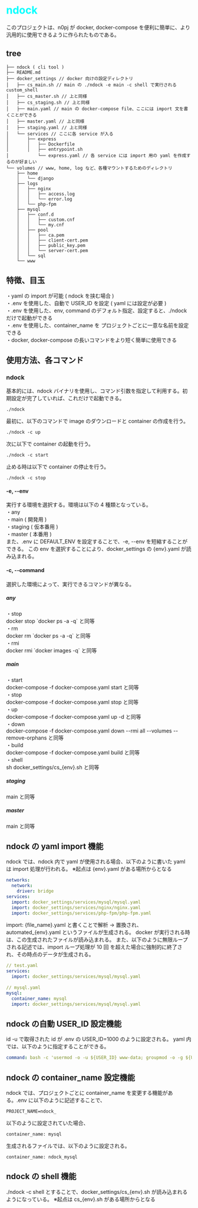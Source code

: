 # <font color="Cyan">ndock</font>

このプロジェクトは、n0pj が docker, docker-compose を便利に簡単に、より汎用的に使用できるように作られたものである。

## tree

```
├── ndock ( cli tool )
├── README.md
├── docker_settings // docker 向けの設定ディレクトリ
│   ├── cs_main.sh // main の ./ndock -e main -c shell で実行される custom_shell
│   ├── cs_master.sh // 上と同様
│   ├── cs_staging.sh // 上と同様
│   ├── main.yaml // main の docker-compose file、ここには import 文を書くことができる
│   ├── master.yaml // 上と同様
│   ├── staging.yaml // 上と同様
│   └── services // ここに各 service が入る
│       ├── express
│       │   ├── Dockerfile
│       │   ├── entrypoint.sh
│           └── express.yaml // 各 service には import 用の yaml を作成するのが好ましい
└── volumes // www, home, log など、各種マウントするためのディレクトリ
    ├── home
    │   └── django
    ├── logs
    │   ├── nginx
    │   │   ├── access.log
    │   │   └── error.log
    │   └── php-fpm
    ├── mysql
    │   ├── conf.d
    │   │   ├── custom.cnf
    │   │   └── my.cnf
    │   ├── pool
    │   │   ├── ca.pem
    │   │   ├── client-cert.pem
    │   │   ├── public_key.pem
    │   │   └── server-cert.pem
    │   └── sql
    └── www
```

## 特徴、目玉

・yaml の import が可能 ( ndock を挟む場合 )  
・.env を使用した、自動で USER_ID を設定 ( yaml には設定が必要 )  
・.env を使用した、env, command のデフォルト指定、設定すると、./ndock だけで起動ができる  
・.env を使用した、container_name を プロジェクトごとに一意な名前を設定できる  
・docker, docker-compose の長いコマンドをより短く簡単に使用できる  

## 使用方法、各コマンド

### ndock

基本的には、ndock バイナリを使用し、コマンド引数を指定して利用する。初期設定が完了していれば、これだけで起動できる。
```shell
./ndock
```
最初に、以下のコマンドで image のダウンロードと container の作成を行う。
```
./ndock -c up
```
次に以下で container の起動を行う。
```
./ndock -c start
```
止める時は以下で container の停止を行う。
```
./ndock -c stop
```
#### -e, --env

実行する環境を選択する。環境は以下の 4 種類となっている。  
・any  
・main ( 開発用 )  
・staging ( 仮本番用 )  
・master ( 本番用 )  
また、.env に DEFAULT_ENV を設定することで、-e, --env を短縮することができる。
この env を選択することにより、docker_settings の {env}.yaml が読み込まれる。

#### -c, --command

選択した環境によって、実行できるコマンドが異なる。

##### any

・stop  
docker stop \`docker ps -a -q\` と同等  
・rm  
docker rm \`docker ps -a -q\` と同等  
・rmi  
docker rmi \`docker images -q\` と同等  

##### main

・start  
docker-compose -f docker-compose.yaml start と同等  
・stop  
docker-compose -f docker-compose.yaml stop と同等  
・up  
docker-compose -f docker-compose.yaml up -d と同等  
・down  
docker-compose -f docker-compose.yaml down --rmi all --volumes --remove-orphans と同等  
・build  
docker-compose -f docker-compose.yaml build と同等  
・shell  
sh docker_settings/cs_{env}.sh と同等  

##### staging
main と同等

##### master
main と同等

## ndock の yaml import 機能
ndock では、ndock 内で yaml が使用される場合、以下のように書いた yaml は import 処理が行われる。
※起点は {env}.yaml がある場所からとなる

```yaml
networks:
  network:
    driver: bridge
services:
  import: docker_settings/services/mysql/mysql.yaml
  import: docker_settings/services/nginx/nginx.yaml
  import: docker_settings/services/php-fpm/php-fpm.yaml
```
import: {file_name}.yaml と書くことで解析 -> 置換され、automated_{env}.yaml というファイルが生成される。
docker が実行される時は、この生成されたファイルが読み込まれる。
また、以下のように無限ループされる記述では、import ループ処理が 10 回 を超えた場合に強制的に終了され、その時点のデータが生成される。
```yaml
// test.yaml
services:
  import: docker_settings/services/mysql/mysql.yaml
 
// mysql.yaml
mysql:
  container_name: mysql
  import: docker_settings/services/mysql/mysql.yaml
```

## ndock の自動 USER_ID 設定機能
id -u で取得された id が .env の USER_ID=1000 のように設定される。
yaml 内では、以下のように指定することができる。
```yaml
command: bash -c 'usermod -o -u ${USER_ID} www-data; groupmod -o -g ${USER_ID} www-data; php-fpm'
```

## ndock の container_name 設定機能
ndock では、プロジェクトごとに container_name を変更する機能がある。.env に以下のように記述することで、
```
PROJECT_NAME=ndock_
```
以下のように設定されていた場合、
```
container_name: mysql
```
生成されるファイルでは、以下のように設定される。
```
container_name: ndock_mysql
```

## ndock の shell 機能
./ndock -c shell とすることで、docker_settings/cs_{env}.sh が読み込まれるようになっている。
※起点は cs_{env}.sh がある場所からとなる
